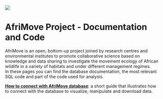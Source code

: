 # [![](https://github.com/afrimove/afrimove_db/tree/master/images/afrimove_logo_small.png)](http://www.afrimove.org) 
# AfriMove Project - Documentation and Code
AfriMove is an open, bottom-up project joined by research centres and environmental institutes to promote collaborative science based on knowledge and data sharing to investigate the movement ecology of African wildlife in a variety of habitats and under different management regimes.  
In these pages you can find the database documentation, the most relevant SQL code and part of the code used for analysis.

**[How to connect with AfriMove database](https://github.com/afrimove/afrimove_db/tree/master/documentation/readme.md)**: a short guide that illustrates how to connect with the database to visualize, manipulate and download data.

